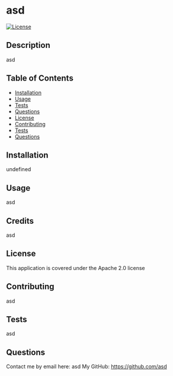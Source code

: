 # asd 
[![License](https://img.shields.io/badge/License-Apache_2.0-blue.svg)](https://opensource.org/licenses/Apache-2.0)
## Description
asd
  
## Table of Contents
- [Installation](#installation)
- [Usage](#usage)
- [Tests](#tests)
- [Questions](#questions)
- [License](#license)
- [Contributing](#contributing)
- [Tests](#tests)
- [Questions](#questions)
## Installation
undefined
## Usage
asd
## Credits
asd
## License
This application is covered under the Apache 2.0 license
## Contributing
asd
## Tests
asd
## Questions
Contact me by email here: asd
My GitHub: https://github.com/asd
